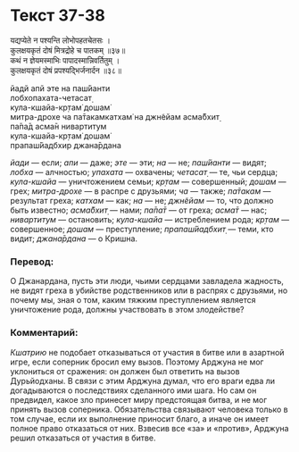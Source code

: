 # Текст 37-38

यद्यप्येते न पश्यन्ति लोभोपहतचेतसः ।  
कुलक्षयकृतं दोषं मित्रद्रोहे च पातकम् ॥३७॥  
कथं न ज्ञेयमस्माभिः पापादस्मान्निवर्तितुम् ।  
कुलक्षयकृतं दोषं प्रपश्यद्भिर्जनार्दन ॥३८॥

йадй апй эте на паш́йанти  
лобхопахата-четасат̣  
кула-кшайа-кр̣там̇ дошам̇  
митра-дрохе ча па̄такамкатхам̇ на джн̃ейам асма̄бхит̣  
па̄па̄д асма̄н нивартитум  
кула-кшайа-кр̣там̇ дошам̇  
прапаш́йадбхир джана̄рдана

_йади_ — если; _апи_ — даже; _эте_ — эти; _на_ — не; _паш́йанти_ — видят; _лобха_ — алчностью; _упахата_ — охвачены; _четасат̣_ — те, чьи сердца; _кула-кшайа_ — уничтожением семьи; _кр̣там_ — совершенный; _дошам_ — грех; _митра-дрохе_ — в распре с друзьями; _ча_ — также; _па̄такам_ — результат греха; _катхам_ — как; _на_ — не; _джн̃ейам_ — то, что должно быть известно; _асма̄бхит̣_ — нами; _па̄па̄т_ — от греха; _асма̄т_ — нас; _нивартитум_ — остановить; _кула-кшайа_ — истреблением рода; _кр̣там_ — совершенное; _дошам_ — преступление; _прапаш́йадбхит̣_ — теми, кто видит; _джана̄рдана_ — о Кришна.

### Перевод:

О Джанардана, пусть эти люди, чьими сердцами завладела жадность, не видят греха в убийстве родственников или в распрях с друзьями, но почему мы, зная о том, каким тяжким преступлением является уничтожение рода, должны участвовать в этом злодействе?

### Комментарий:

_Кшатрию_ не подобает отказываться от участия в битве или в азартной игре, если соперник бросил ему вызов. Поэтому Арджуна не мог уклониться от сражения: он должен был ответить на вызов Дурьйодханы. В связи с этим Арджуна думал, что его враги едва ли догадываются о последствиях сделанного ими шага. Но сам он предвидел, какое зло принесет миру предстоящая битва, и не мог принять вызов соперника. Обязательства связывают человека только в том случае, если их выполнение приносит благо, а иначе он имеет полное право отказаться от них. Взвесив все «за» и «против», Арджуна решил отказаться от участия в битве.